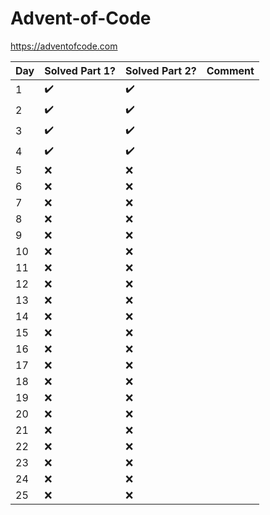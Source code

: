 # Advent-of-Code
https://adventofcode.com
 

| Day | Solved Part 1?     | Solved Part 2?     | Comment |
| --- | ------------------ | ------------------ | ------- |
| 1   | :heavy_check_mark: | :heavy_check_mark: |         |
| 2   | :heavy_check_mark: | :heavy_check_mark: |         |
| 3   | :heavy_check_mark: | :heavy_check_mark: |         |
| 4   | :heavy_check_mark: | :heavy_check_mark: |         |
| 5   | :x:                | :x:                |         |
| 6   | :x:                | :x:                |         |
| 7   | :x:                | :x:                |         |
| 8   | :x:                | :x:                |         |
| 9   | :x:                | :x:                |         |
| 10  | :x:                | :x:                |         |
| 11  | :x:                | :x:                |         |
| 12  | :x:                | :x:                |         |
| 13  | :x:                | :x:                |         |
| 14  | :x:                | :x:                |         |
| 15  | :x:                | :x:                |         |
| 16  | :x:                | :x:                |         |
| 17  | :x:                | :x:                |         |
| 18  | :x:                | :x:                |         |
| 19  | :x:                | :x:                |         |
| 20  | :x:                | :x:                |         |
| 21  | :x:                | :x:                |         |
| 22  | :x:                | :x:                |         |
| 23  | :x:                | :x:                |         |
| 24  | :x:                | :x:                |         |
| 25  | :x:                | :x:                |         |